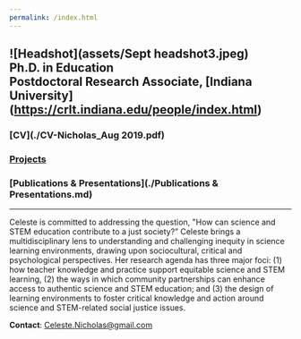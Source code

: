 ```yaml
---
permalink: /index.html
---
```

![Headshot](assets/Sept headshot3.jpeg) <br>
**Ph.D. in Education** <br>
**Postdoctoral Research Associate, [Indiana University]**(https://crlt.indiana.edu/people/index.html) <br>
----
### [CV](./CV-Nicholas_Aug 2019.pdf)
### [Projects](./Projects.md)
### [Publications & Presentations](./Publications & Presentations.md)
----
Celeste is committed to addressing the question, "How can science and STEM education contribute to a just society?” Celeste brings a multidisciplinary lens to understanding and challenging inequity in science learning environments, drawing upon sociocultural, critical and psychological perspectives. Her research agenda has three major foci: (1) how teacher knowledge and practice support equitable science and STEM learning, (2) the ways in which community partnerships can enhance access to authentic science and STEM education; and (3) the design of learning environments to foster critical knowledge and action around science and STEM-related social justice issues. 

**Contact**: Celeste.Nicholas@gmail.com
